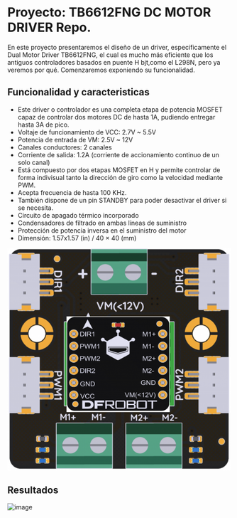 # Proyecto:  TB6612FNG DC MOTOR DRIVER Repo.

En este proyecto presentaremos el diseño de un driver, especificamente el Dual Motor Driver TB6612FNG, el cual es mucho más eficiente que los antiguos controladores basados en puente H bjt,como el L298N, pero ya veremos por qué.
Comenzaremos exponiendo su funcionalidad.

## Funcionalidad y caracteristicas
- Este driver o controlador es una completa etapa de potencia MOSFET capaz de controlar dos motores DC de hasta 1A, pudiendo entregar hasta 3A de pico. 
- Voltaje de funcionamiento de VCC: 2.7V ~ 5.5V
- Potencia de entrada de VM: 2.5V ~ 12V
- Canales conductores: 2 canales
- Corriente de salida: 1.2A (corriente de accionamiento continuo de un solo canal)
- Está compuesto por dos etapas MOSFET en H y permite controlar de forma indivisual tanto la dirección de giro como la velocidad mediante PWM. 
- Acepta frecuencia de hasta 100 KHz.
- También dispone de un pin STANDBY para poder desactivar el driver si se necesita.
- Circuito de apagado térmico incorporado
- Condensadores de filtrado en ambas líneas de suministro
- Protección de potencia inversa en el suministro del motor
- Dimensión: 1.57x1.57 (in) / 40 × 40 (mm)

![](https://raw.githubusercontent.com/DFRobot/DFRobotMediaWikiImage/master/Image/_DRI0044-A_Dual_Motor_Driver_TB6612.png)

## Resultados
![image](https://user-images.githubusercontent.com/66341655/84214866-418a1a80-aa8a-11ea-9388-bc87a698e554.png)
